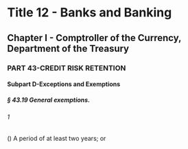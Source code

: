 
# Title 12 - Banks and Banking
## Chapter I - Comptroller of the Currency, Department of the Treasury
### PART 43-CREDIT RISK RETENTION
#### Subpart D-Exceptions and Exemptions
##### § 43.19 General exemptions.
###### 1

() A period of at least two years; or
